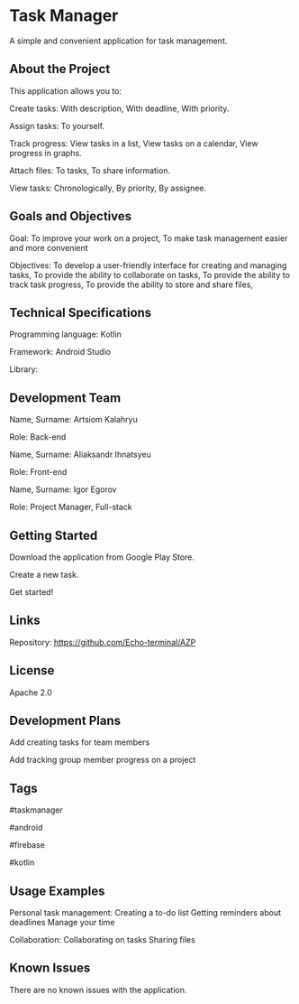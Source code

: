# Task Manager

A simple and convenient application for task management.

## About the Project

  This application allows you to:
  
  Create tasks:
    With description,
    With deadline,
    With priority.
  
  Assign tasks:
    To yourself.
  
  Track progress:
    View tasks in a list,
    View tasks on a calendar,
    View progress in graphs.
  
  Attach files:
    To tasks,
    To share information.
  
  View tasks:
    Chronologically,
    By priority,
    By assignee.

## Goals and Objectives

Goal:
  To improve your work on a project,
  To make task management easier and more convenient

Objectives:
  To develop a user-friendly interface for creating and managing tasks,
  To provide the ability to collaborate on tasks,
  To provide the ability to track task progress,
  To provide the ability to store and share files,

## Technical Specifications

  Programming language: Kotlin
  
  Framework: Android Studio
  
  Library:

## Development Team
  
  Name, Surname: Artsiom Kalahryu
  
  Role: Back-end
  
  Name, Surname: Aliaksandr Ihnatsyeu
  
  Role: Front-end
  
  Name, Surname: Igor Egorov
  
  Role: Project Manager, Full-stack

## Getting Started

  Download the application from Google Play Store.
  
  Create a new task.
  
  Get started!

## Links

Repository: https://github.com/Echo-terminal/AZP

## License

Apache 2.0

## Development Plans

  Add сreating tasks for team members
  
  Add tracking group member progress on a project

## Tags

  #taskmanager
  
  #android
  
  #firebase
  
  #kotlin

## Usage Examples

  Personal task management:
    Creating a to-do list
    Getting reminders about deadlines
    Manage your time
  
  Collaboration:
    Collaborating on tasks
    Sharing files

## Known Issues

  There are no known issues with the application. 
